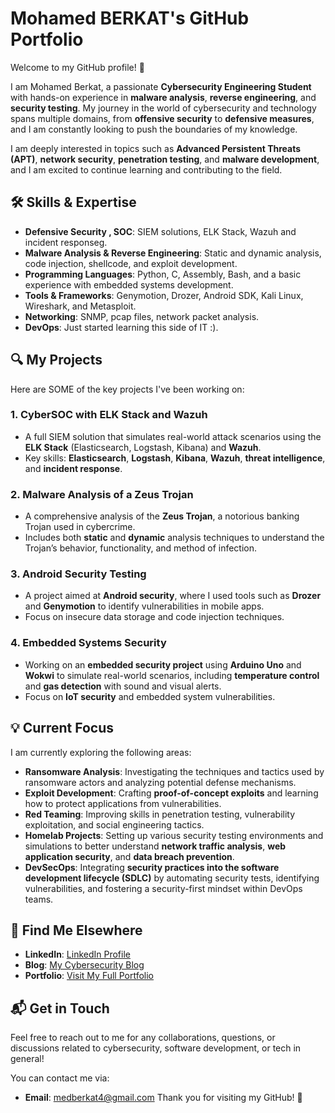 # Mohamed BERKAT's GitHub Portfolio

Welcome to my GitHub profile! 👋

I am Mohamed Berkat, a passionate **Cybersecurity Engineering Student** with hands-on experience in **malware analysis**, **reverse engineering**, and **security testing**. My journey in the world of cybersecurity and technology spans multiple domains, from **offensive security** to **defensive measures**, and I am constantly looking to push the boundaries of my knowledge.

I am deeply interested in topics such as **Advanced Persistent Threats (APT)**, **network security**, **penetration testing**, and **malware development**, and I am excited to continue learning and contributing to the field.

## 🛠️ Skills & Expertise

- **Defensive Security , SOC**: SIEM solutions, ELK Stack, Wazuh and incident responseg.
- **Malware Analysis & Reverse Engineering**: Static and dynamic analysis, code injection, shellcode, and exploit development.
- **Programming Languages**: Python, C, Assembly, Bash, and a basic experience with embedded systems development.
- **Tools & Frameworks**: Genymotion, Drozer, Android SDK, Kali Linux, Wireshark, and Metasploit.
- **Networking**: SNMP, pcap files, network packet analysis.
- **DevOps**: Just started learning this side of IT :).

## 🔍 My Projects

Here are SOME of the key projects I've been working on:

### 1. **CyberSOC with ELK Stack and Wazuh**
   - A full SIEM solution that simulates real-world attack scenarios using the **ELK Stack** (Elasticsearch, Logstash, Kibana) and **Wazuh**.
   - Key skills: **Elasticsearch**, **Logstash**, **Kibana**, **Wazuh**, **threat intelligence**, and **incident response**.

### 2. **Malware Analysis of a Zeus Trojan**
   - A comprehensive analysis of the **Zeus Trojan**, a notorious banking Trojan used in cybercrime.
   - Includes both **static** and **dynamic** analysis techniques to understand the Trojan’s behavior, functionality, and method of infection.

### 3. **Android Security Testing**
   - A project aimed at **Android security**, where I used tools such as **Drozer** and **Genymotion** to identify vulnerabilities in mobile apps.
   - Focus on insecure data storage and code injection techniques.

### 4. **Embedded Systems Security**
   - Working on an **embedded security project** using **Arduino Uno** and **Wokwi** to simulate real-world scenarios, including **temperature control** and **gas detection** with sound and visual alerts.
   - Focus on **IoT security** and embedded system vulnerabilities.

## 💡 Current Focus

I am currently exploring the following areas:

- **Ransomware Analysis**: Investigating the techniques and tactics used by ransomware actors and analyzing potential defense mechanisms.
- **Exploit Development**: Crafting **proof-of-concept exploits** and learning how to protect applications from vulnerabilities.
- **Red Teaming**: Improving skills in penetration testing, vulnerability exploitation, and social engineering tactics.
- **Homelab Projects**: Setting up various security testing environments and simulations to better understand **network traffic analysis**, **web application security**, and **data breach prevention**.
- **DevSecOps**: Integrating **security practices into the software development lifecycle (SDLC)** by automating security tests, identifying vulnerabilities, and fostering a security-first mindset within DevOps teams.

## 🔗 Find Me Elsewhere

- **LinkedIn**: [LinkedIn Profile]([https://www.linkedin.com/in/mohamed-berkat](https://www.linkedin.com/in/mohamed-berkat/))
- **Blog**: [My Cybersecurity Blog]([https://example.com](https://medix.gitbook.io/))
- **Portfolio**: [Visit My Full Portfolio](https://mobr4.github.io)

## 📬 Get in Touch

Feel free to reach out to me for any collaborations, questions, or discussions related to cybersecurity, software development, or tech in general! 

You can contact me via:

- **Email**: medberkat4@gmail.com
Thank you for visiting my GitHub! 🙌
